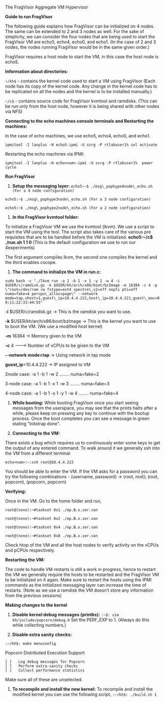 ﻿The FragVisor Aggregate VM Hypervisor

**Guide to run FragVisor**

The following guide explains how FragVisor can be initialized on 4 nodes. The same can be extended to 2 and 3 nodes as well. For the sake of simplicity, we can consider the four nodes that are being used to start the FragVisor VM are echo5, echo4, echo0, and echo1. (In the case of 2 and 3 nodes, the nodes running FragVisor would be in the same given order.)

FragVisor requires a host node to start the VM, in this case the host node is echo5.

**Information about directories:**

`~/kh$` - contains the kernel code used to start a VM using FragVisor (Each node has its copy of the kernel code. Any change in the kernel code has to be replicated on all the nodes and the kernel is to be installed manually.)

`~/c$` - contains source code for FragVisor kvmtool and ramdisks. (This can be run only from the host node, however it is being shared with other nodes via NFS)

**Connecting to the echo machines console terminals and Restarting the machines:**


In the case of echo machines, we use echo5, echo4, echo0, and echo1.

`ipmitool -I lanplus -H echo5-ipmi -U ssrg -P rtlabuser1% sol activate`

Restarting the echo machines via IPMI:

`ipmitool -I lanplus -H echo<num>-ipmi -U ssrg -P rtlabuser1%  power cycle`



**Run FragVisor**

1. **Setup the messaging layer:**
`echo5:~$ ./msg\_pophype4node\_echo.sh (For a 4 node configuration)`

`echo5:~$ ./msg\_pophype3node\_echo.sh (For a 3 node configuration)`

`echo5:~$ ./msg\_pophype2node\_echo.sh (For a 2 node configuration)`

1. **In the FragVisor kvmtool folder:**

To initialize a FragVisor VM we use the kvmtool (lkvm). 
We use a script to start the VM using the tool. The script also takes care of the various pre requisites that are to be handled before the VM is initialized.
**echo5:~/c$ ./run.sh 1 1 0** (This is the default configuration we use to run our 4experiments)

The first argument compiles lkvm, the second one compiles the kernel and the third enables cscope. 

1. **The command to initialize the VM in run.c:** 

`sudo bash -c "./lkvm run -a 1 -b 1 -x 1 -y 1 -w 4 -i $USER/c/ramdisk.gz -k $USER/kh/arch/x86/boot/bzImage -m 16384 -c 4 -p \"root=/dev/ram rw fstype=ext4 spectre\_v2=off nopti pti=off numa=fake=4 percpu\_alloc=page\" --network mode=tap,vhost=1,guest\_ip=10.4.4.222,host\_ip=10.4.4.221,guest\_mac=00:11:22:33:44:55"`

**-i** $USER/c/ramdisk.gz → This is the ramdisk you want to use. 

**-k** $USER/kh/arch/x86/boot/bzImage → This is the kernel you want to use to boot the VM. (We use a modified host kernel)

**-m** 16384 → Memory given to the VM

**-c** 4 ---> Number of vCPUs to be given to the VM

**--network mode=tap** → Using network in tap mode

**guest\_ip**=10.4.4.222 → IP assigned to VM

2node case: -a 1 -b 1 -w 2 ........ numa=fake=2

3-node case: -a 1 -b 1 -x 1 -w 3 ........ numa=fake=3

4-node case: -a 1 -b 1 -x 1 -y 1 -w 4 ........ numa=fake=4

1. **While booting:**
   While booting FragVisor once you start seeing messages from the userspace, you may see that the prints halts after a while, please keep on pressing any key to continue with the bootup process. 
   Once the boot completes you can see a message in green stating “Initstrap done”.

1. **Connecting to the VM:**

There exists a bug which requires us to continuously enter some keys to get the output of any entered command. To walk around it we generally ssh into the VM from a different terminal.

`echo<num>:~:ssh root@10.4.4.222`

You should be able to enter the VM. If the VM asks for a password you can try the following combinations - (username, password) → (root, root); (root, popcorn), (popcorn, popcorn)

**Verifying:**

Once in the VM. Go to the home folder and run,

`root@(none):~#taskset 0x1 ./ep.B.x.ser.van`

`root@(none):~#taskset 0x2 ./ep.B.x.ser.van`

`root@(none):~#taskset 0x4 ./ep.B.x.ser.van`

`root@(none):~#taskset 0x8 ./ep.B.x.ser.van`


Check htop of the VM and all the host nodes to verify activity on the vCPUs and pCPUs respectively.

**Restarting the VM:**

The code to handle VM restarts is still a work in progress, hence to restart the VM we generally require the hosts to be restarted and the FragVisor VM to be initialized on it again. Make sure to restart the hosts using the IPMI commands as the initialized messaging layer can increase the time of restarts. (Note as we use a ramdisk the VM doesn’t store any information from the previous sessions)

**Making changes to the kernel**

1. **Disable kernel debug messages (printks):**
`:~$: vim kh/include/popcorn/debug.h`
Set the PERF\_EXP to 1. (Always do this while collecting numbers.)

1. **Disable extra sanity checks:**

`:~/kh$: make menuconfig`

Popcorn Distributed Execution Support 

```
[ ]   Log debug messages for Popcorn
[ ]   Perform extra-sanity checks
[ ]   Collect performance statistics
```
Make sure all of these are unselected.

1. **To recompile and install the new kernel:**
   To recompile and install the modified kernel you can use the following script,
   `:~/kh$: ./build.sh 1`



